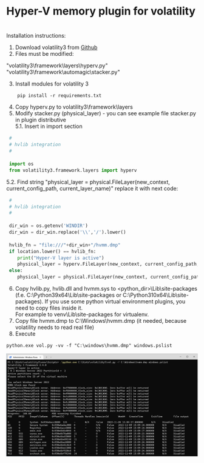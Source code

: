 #
# Hyper-V memory plugin for volatility
#

Installation instructions:

1. Download volatility3 from [Github](https://github.com/volatilityfoundation/volatility3)    
2. Files must be modified:  

"volatility3\framework\layers\hyperv.py"    
"volatility3\framework\automagic\stacker.py"   

3. Install modules for volatility 3

```
    pip install -r requirements.txt
```

4. Copy hyperv.py to volatility3\framework\layers  
5. Modify stacker.py (physical_layer) - you can see example file stacker.py in plugin distributive  
5.1. Insert in import section  

```python
 #
 # hvlib integration
 #

 import os
 from volatility3.framework.layers import hyperv  
```  
5.2. Find string "physical_layer = physical.FileLayer(new_context, current_config_path, current_layer_name)"
replace it with next code:

```python
 #
 # hvlib integration
 #

 dir_win = os.getenv('WINDIR')
 dir_win = dir_win.replace('\\','/').lower()

 hvlib_fn = "file:///"+dir_win+"/hvmm.dmp"
 if location.lower() == hvlib_fn:
    print("Hyper-V layer is active")
    physical_layer = hyperv.FileLayer(new_context, current_config_path, current_layer_name)
 else:
    physical_layer = physical.FileLayer(new_context, current_config_path, current_layer_name)
 ```

6. Copy hvlib.py, hvlib.dll and hvmm.sys to <python_dir>\Lib\site-packages (f.e. C:\Python39x64\Lib\site-packages or C:\Python310x64\Lib\site-packages).
	If you use some python virtual environment plugins, you need to copy files inside it.  
	For example to venv\Lib\site-packages for virtualenv.  
7. Copy file hvmm.dmp to C:\Windows\hvmm.dmp (it needed, because volatility needs to read real file)  
8. Execute  

```
python.exe vol.py -vv -f "C:\windows\hvmm.dmp" windows.pslist
```
 
![](./images/image001.png)
